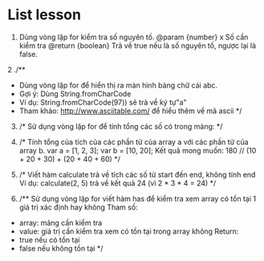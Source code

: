 # List lesson


1. Dùng vòng lặp for kiểm tra số nguyên tố.
    @param {number} x Số cần kiểm tra
    @return {boolean} Trả về true nếu là số nguyên tố, ngược lại là false.

2 ./**
 * Dùng vòng lặp for để hiển thị ra màn hình bảng chữ cái abc.
 * Gợi ý: Dùng String.fromCharCode
 * Ví dụ: String.fromCharCode(97)) sẽ trả về ký tự"a" 
 * Tham khảo: http://www.asciitable.com/ để hiểu thêm về mã ascii
 */

3. /*
  Sử dụng vòng lặp for để tính tổng các số có trong mảng:
  */

4. /*
  Tính tổng của tích của các phần tử của array a với các phần tử của array b.
  var a = [1, 2, 3];
  var b = [10, 20];
  Kết quả mong muốn: 180 // (10 + 20 + 30) + (20 + 40 + 60)
  */

5. /*
  Viết hàm calculate trả về tích các số từ start đến end, không tính end 
  Ví dụ: calculate(2, 5) trả về kết quả 24 (vì 2 * 3 * 4 = 24)
  */

6. /**
  Sử dụng vòng lặp for viết hàm has để kiểm tra xem array có tồn tại 1 giá trị xác định hay không
  Tham số:
  - array: mảng cần kiểm tra
  - value: giá trị cần kiểm tra xem có tồn tại trong array không
  Return:
  - true nếu có tồn tại
  - false nếu không tồn tại
  */